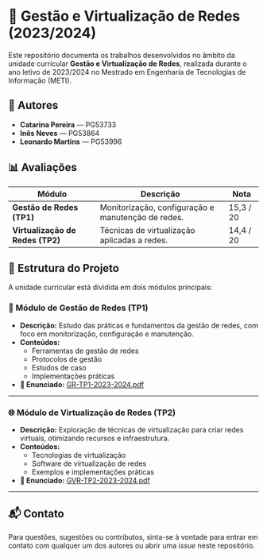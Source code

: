 # 🧠 Gestão e Virtualização de Redes (2023/2024)

Este repositório documenta os trabalhos desenvolvidos no âmbito da unidade curricular **Gestão e Virtualização de Redes**, realizada durante o ano letivo de 2023/2024 no Mestrado em Engenharia de Tecnologias de Informação (METI).

## 👥 Autores

- **Catarina Pereira** — PG53733  
- **Inês Neves** — PG53864
- **Leonardo Martins** — PG53996

## 📊 Avaliações

| Módulo                               | Descrição                      | Nota     |
|--------------------------------------|--------------------------------|----------|
| **Gestão de Redes (TP1)**            | Monitorização, configuração e manutenção de redes. | 15,3 / 20 |
| **Virtualização de Redes (TP2)**     | Técnicas de virtualização aplicadas a redes.        | 14,4 / 20 |

## 🧾 Estrutura do Projeto

A unidade curricular está dividida em dois módulos principais:

### 🔧 Módulo de Gestão de Redes (TP1)

- **Descrição:** Estudo das práticas e fundamentos da gestão de redes, com foco em monitorização, configuração e manutenção.
- **Conteúdos:**  
  - Ferramentas de gestão de redes  
  - Protocolos de gestão  
  - Estudos de caso  
  - Implementações práticas
- **📄 Enunciado:** [GR-TP1-2023-2024.pdf](https://github.com/CatarinaT/METI/blob/main/1°ano/1°semestre/Gestão%20e%20Virtualização%20de%20Redes/GR-TP1-2023-2024.pdf)

---

### 🌐 Módulo de Virtualização de Redes (TP2)

- **Descrição:** Exploração de técnicas de virtualização para criar redes virtuais, otimizando recursos e infraestrutura.
- **Conteúdos:**  
  - Tecnologias de virtualização  
  - Software de virtualização de redes  
  - Exemplos e implementações práticas
- **📄 Enunciado:** [GVR-TP2-2023-2024.pdf](https://github.com/CatarinaT/METI/blob/main/1°ano/1°semestre/Gestão%20e%20Virtualização%20de%20Redes/gvr_2324_tp2.pdf)

---

## 📬 Contato

Para questões, sugestões ou contributos, sinta-se à vontade para entrar em contato com qualquer um dos autores ou abrir uma *issue* neste repositório.
